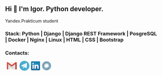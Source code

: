 ## Hi 👋 I'm Igor. Python developer.
Yandex.Prakticum student

### Stack: Python | Django | Django REST Framework | PosgreSQL | Docker | Nginx | Linux | HTML | CSS | Bootstrap

### Contacts:

<a href="mailto:dreadnought26@gmail.com"><img src="gmail.png" height="32"></a>
<a href="https://t.me/mrhyde126"><img src="telegram.png" height="32"></a>
<a href="https://www.linkedin.com/in/mrhyde26/"><img src="linkedin.png" height="32"></a>
<a href="https://career.habr.com/mrhyde126"><img src="habr.png" height="32"></a>
